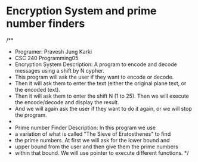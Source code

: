 # Encryption System and prime number finders

/**
 * Programer: Pravesh Jung Karki
 * CSC 240 Programming05
 * Encryption System Description: A program to encode and decode messages using a shift by N cypher.
 * This program will ask the user if they want to encode or decode.
 * Then it will ask them to enter the text (either the original plane text, or the encoded text).
 * Then it will ask them to enter the shift N (1 to 25).  Then  we will execute the encode/decode and display the result.
 * And we will again ask the user if they want to do it again, or we will stop the program.
 *
 * Prime number Finder Description: In this program  we use
 * a variation of what is called "The Sieve of Eratosthenes" to find
 * the prime numbers. At first we will ask for the lower bound and
 * upper bound from the user and then give them the prime numbers
 * within that bound. We will use pointer to execute different functions.
 */
